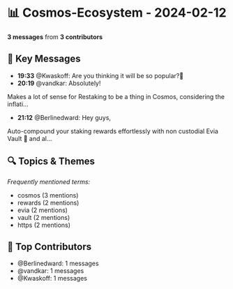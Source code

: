# 📊 Cosmos-Ecosystem - 2024-02-12
**3 messages** from **3 contributors**

## 💬 Key Messages
- **19:33** @Kwaskoff: Are you thinking it will be so popular?🤔
- **20:19** @vandkar: Absolutely! 

Makes a lot of sense for Restaking to be a thing in Cosmos, considering the inflati...
- **21:12** @Berlinedward: Hey guys,

Auto-compound your staking rewards effortlessly with non custodial Evia Vault 🚀 and al...

## 🔍 Topics & Themes
*Frequently mentioned terms:*
- cosmos (3 mentions)
- rewards (2 mentions)
- evia (2 mentions)
- vault (2 mentions)
- https (2 mentions)

## 👥 Top Contributors
- @Berlinedward: 1 messages
- @vandkar: 1 messages
- @Kwaskoff: 1 messages